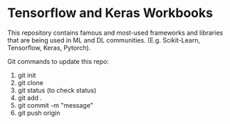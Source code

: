 # Tensorflow and Keras Workbooks
This repository contains famous and most-used frameworks and libraries that are being used in ML and DL communities. (E.g. Scikit-Learn, Tensorflow, Keras, Pytorch).


Git commands to update this repo:
1. git init
2. git clone <url> 
3. git status (to check status)
4. git add .
5. git commit -m "message"
6. git push origin <main>
